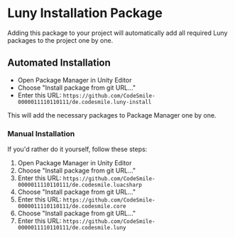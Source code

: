 # Luny Installation Package
Adding this package to your project will automatically add all required Luny packages to the project one by one.

## Automated Installation

- Open Package Manager in Unity Editor
- Choose "Install package from git URL..."
- Enter this URL: `https://github.com/CodeSmile-0000011110110111/de.codesmile.luny-install`

This will add the necessary packages to Package Manager one by one.

### Manual Installation

If you'd rather do it yourself, follow these steps:

1. Open Package Manager in Unity Editor
2. Choose "Install package from git URL..."
3. Enter this URL: `https://github.com/CodeSmile-0000011110110111/de.codesmile.luacsharp`
4. Choose "Install package from git URL..."
5. Enter this URL: `https://github.com/CodeSmile-0000011110110111/de.codesmile.core`
6. Choose "Install package from git URL..."
7. Enter this URL: `https://github.com/CodeSmile-0000011110110111/de.codesmile.luny`
